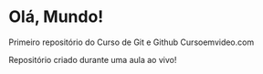 # Olá, Mundo!
 Primeiro repositório do Curso de Git e Github Cursoemvideo.com

Repositório criado durante uma aula ao vivo!